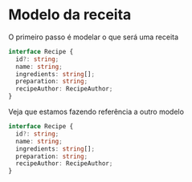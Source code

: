 # Modelo da receita

<div v-click-hide>

O primeiro passo é modelar o que será uma receita

```ts
interface Recipe {
  id?: string;
  name: string;
  ingredients: string[];
  preparation: string;
  recipeAuthor: RecipeAuthor;
}
```

</div>

<div v-after>

Veja que estamos fazendo referência a outro modelo

```ts {6}
interface Recipe {
  id?: string;
  name: string;
  ingredients: string[];
  preparation: string;
  recipeAuthor: RecipeAuthor;
}
```

</div>

